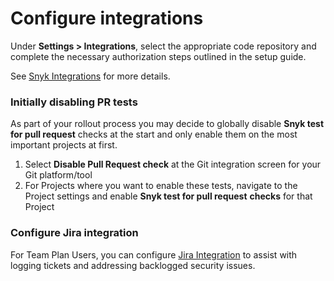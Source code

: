 # Configure integrations

Under **Settings > Integrations**, select the appropriate code repository and complete the necessary authorization steps outlined in the setup guide.

See [Snyk Integrations](../../../integrations/) for more details.

### Initially disabling PR tests

As part of your rollout process you may decide to globally disable **Snyk test for pull request** checks at the start and only enable them on the most important projects at first.

1. Select **Disable Pull Request check** at the Git integration screen for your Git platform/tool
2. For Projects where you want to enable these tests, navigate to the Project settings and enable **Snyk test for pull request** **checks** for that Project

### Configure Jira integration

For Team Plan Users, you can configure [Jira Integration](https://docs.snyk.io/integrations/notifications-ticketing-system-integrations/jira) to assist with logging tickets and addressing backlogged security issues.
